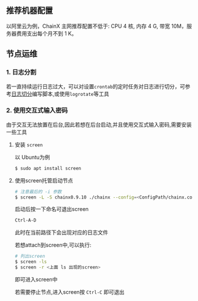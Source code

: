 ## 推荐机器配置

以阿里云为例，ChainX 主网推荐配置不低于: CPU 4 核, 内存 4 G, 带宽 10M，服务器费用支出每个月不到 1 K。

## 节点运维

### 1. 日志分割

若一直持续运行日志过大，可以对设置`crontab`的定时任务对日志进行切分，可参考[日志切分](https://blog.csdn.net/shawnhu007/article/details/50971084)编写脚本,或使用`logrotate`等工具

### 2. 使用交互式输入密码

  由于交互无法放置在后台,因此若想在后台启动,并且使用交互式输入密码,需要安装一些工具

  1. 安装 `screen`

     以 Ubuntu为例

     ```bash
     $ sudo apt install screen
     ```

  2. 使用screen托管启动节点

     ```bash
     # 注意最后的 -i 参数
     $ screen -L -S chainx0.9.10 ./chainx --config=<ConfigPath/chainx.conf> -i 
     ```

     启动后按一下命名可退出screen

     ```bash
     Ctrl-A-D
     ```

     此时在当前路径下会出现对应的日志文件

     若想attach到screen中,可以执行:

     ```bash
     # 列出screen
     $ screen -ls
     $ screen -r <上面 ls 出现的screen>
     ```

     即可进入screen中

     若需要停止节点,进入screen按 `Ctrl-C` 即可退出
